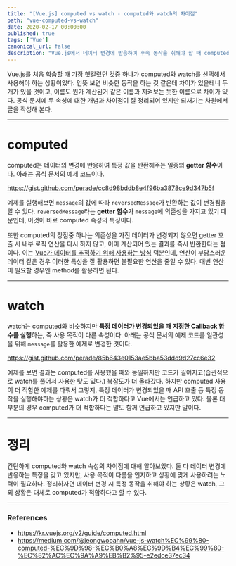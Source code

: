 ```yaml
---
title: "[Vue.js] computed vs watch - computed와 watch의 차이점"
path: "vue-computed-vs-watch"
date: 2020-02-17 00:00:00
published: true
tags: ['Vue']
canonical_url: false
description: "Vue.js에서 데이터 변경에 반응하여 후속 동작을 취해야 할 때 computed와 watch 속성을 흔히 사용한다. 언뜻 비슷해 보이는 두 속성의 차이점은 무엇인지, 상황 별로 어느 것을 사용해야 적합한지 알아본다."
---
```


Vue.js를 처음 학습할 때 가장 헷갈렸던 것중 하나가 computed와 watch를 선택해서 사용해야 하는 상황이었다. 언뜻 보면 비슷한 동작을 하는 것 같은데 차이가 있을테니 두 개가 있을 것이고, 이름도 뭔가 계산된거 같은 이름과 지켜보는 듯한 이름으로 차이가 있다. 공식 문서에 두 속성에 대한 개념과 차이점이 잘 정리되어 있지만 되새기는 차원에서 글을 작성해 본다.

***

# computed

computed는 데이터의 변경에 반응하여 특정 값을 반환해주는 일종의 **getter 함수**이다. 아래는 공식 문서의 예제 코드이다.

https://gist.github.com/perade/cc8d98bddb8e4f96ba3878ce9d347b5f

예제를 실행해보면 `message`의 값에 따라 `reversedMessage`가 반환하는 값이 변경됨을 알 수 있다. `reversedMessage`라는 **getter 함수**가 `message`에 의존성을 가지고 있기 때문인데, 이것이 바로 computed 속성의 특징이다.

또한 computed의 장점중 하나는 의존성을 가진 데이터가 변경되지 않으면 getter 호출 시 내부 로직 연산을 다시 하지 않고, 이미 계산되어 있는 결과를 즉시 반환한다는 점이다. 이는 [Vue가 데이터를 추적하기 위해 사용하는 방식](https://kr.vuejs.org/v2/guide/reactivity.html#%EB%B3%80%EA%B2%BD-%EB%82%B4%EC%9A%A9%EC%9D%84-%EC%B6%94%EC%A0%81%ED%95%98%EB%8A%94-%EB%B0%A9%EB%B2%95) 덕분인데, 연산이 부담스러운 데이터 같은 경우 이러한 특성을 잘 활용하면 불필요한 연산을 줄일 수 있다. 매번 연산이 필요할 경우엔 method를 활용하면 된다.

***

# watch

watch는 computed와 비슷하지만 **특정 데이터가 변경되었을 때 지정한 Callback 함수를 실행**하는, 즉 사용 목적이 다른 속성이다. 아래는 공식 문서의 예제 코드를 일관성을 위해 `message`를 활용한 예제로 변경한 것이다.

https://gist.github.com/perade/85b643e0153ae5bba53ddd9d27cc6e32

예제를 보면 결과는 computed를 사용했을 때와 동일하지만 코드가 길어지고(습관적으로 watch를 풀어서 사용한 탓도 있다.) 복잡도가 더 올라갔다. 하지만 computed 사용이 더 적합한 예제를 다뤄서 그렇지, 특정 데이터가 변경되었을 때 API 호출 등 특정 동작을 실행해야하는 상황은 watch가 더 적합하다고 Vue에서는 언급하고 있다. 물론 대부분의 경우 computed가 더 적합하다는 말도 함께 언급하고 있지만 말이다.

***

# 정리

간단하게 computed와 watch 속성의 차이점에 대해 알아보았다. 둘 다 데이터 변경에 반응하는 특징을 갖고 있지만, 사용 목적이 다름을 인지하고 상황에 맞게 사용하려는 노력이 필요하다. 정리하자면 데이터 변경 시 특정 동작을 취해야 하는 상황은 watch, 그 외 상황은 대체로 computed가 적합하다고 할 수 있다.

***

### References

- https://kr.vuejs.org/v2/guide/computed.html
- https://medium.com/@jeongwooahn/vue-js-watch%EC%99%80-computed-%EC%9D%98-%EC%B0%A8%EC%9D%B4%EC%99%80-%EC%82%AC%EC%9A%A9%EB%B2%95-e2edce37ec34